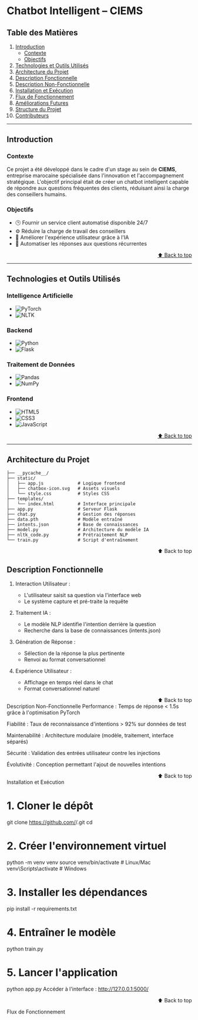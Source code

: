 <a name="top"></a>

# Chatbot Intelligent – CIEMS

## Table des Matières
1. [Introduction](#introduction)
   - [Contexte](#contexte)
   - [Objectifs](#objectifs)
2. [Technologies et Outils Utilisés](#technologies)
3. [Architecture du Projet](#architecture)
4. [Description Fonctionnelle](#fonctionnelle)
5. [Description Non-Fonctionnelle](#non-fonctionnelle)
6. [Installation et Exécution](#installation)
7. [Flux de Fonctionnement](#flux)
8. [Améliorations Futures](#ameliorations)
9. [Structure du Projet](#structure)
10. [Contributeurs](#contributeurs)

---

## Introduction<a name="introduction"></a>

### Contexte<a name="contexte"></a>
Ce projet a été développé dans le cadre d'un stage au sein de **CIEMS**, entreprise marocaine spécialisée dans l'innovation et l'accompagnement stratégique. L'objectif principal était de créer un chatbot intelligent capable de répondre aux questions fréquentes des clients, réduisant ainsi la charge des conseillers humains.

### Objectifs<a name="objectifs"></a>
- 🕒 Fournir un service client automatisé disponible 24/7  
- ⚙️ Réduire la charge de travail des conseillers  
- 🤖 Améliorer l'expérience utilisateur grâce à l'IA  
- 💬 Automatiser les réponses aux questions récurrentes  

<div align="right">

[⬆ Back to top](#top)

</div>

---

## Technologies et Outils Utilisés<a name="technologies"></a>

### Intelligence Artificielle
- ![PyTorch](https://img.shields.io/badge/PyTorch-EE4C2C?style=for-the-badge&logo=pytorch&logoColor=white)
- ![NLTK](https://img.shields.io/badge/NLTK-3BB143?style=for-the-badge&logo=python&logoColor=white)

### Backend
- ![Python](https://img.shields.io/badge/python-3670A0?style=for-the-badge&logo=python&logoColor=ffdd54)
- ![Flask](https://img.shields.io/badge/flask-%23000.svg?style=for-the-badge&logo=flask&logoColor=white)

### Traitement de Données
- ![Pandas](https://img.shields.io/badge/pandas-%23150458.svg?style=for-the-badge&logo=pandas&logoColor=white)
- ![NumPy](https://img.shields.io/badge/numpy-%23013243.svg?style=for-the-badge&logo=numpy&logoColor=white)

### Frontend
- ![HTML5](https://img.shields.io/badge/html5-%23E34F26.svg?style=for-the-badge&logo=html5&logoColor=white)
- ![CSS3](https://img.shields.io/badge/css3-%231572B6.svg?style=for-the-badge&logo=css3&logoColor=white)
- ![JavaScript](https://img.shields.io/badge/javascript-%23323330.svg?style=for-the-badge&logo=javascript&logoColor=%23F7DF1E)

<div align="right">

[⬆ Back to top](#top)

</div>

---

## Architecture du Projet<a name="architecture"></a>
```
├── __pycache__/
├── static/
│   ├── app.js             # Logique frontend
│   ├── chatbox-icon.svg   # Assets visuels
│   └── style.css          # Styles CSS
├── templates/
│   └── index.html         # Interface principale
├── app.py                 # Serveur Flask
├── chat.py                # Gestion des réponses
├── data.pth               # Modèle entraîné
├── intents.json           # Base de connaissances
├── model.py               # Architecture du modèle IA
├── nltk_code.py           # Prétraitement NLP
└── train.py               # Script d'entraînement
```

<div align="right">
⬆ Back to top

</div>

## Description Fonctionnelle<a name="fonctionnelle"></a>

1. Interaction Utilisateur :
   - L'utilisateur saisit sa question via l'interface web
   - Le système capture et pré-traite la requête

2. Traitement IA :
   - Le modèle NLP identifie l'intention derrière la question
   - Recherche dans la base de connaissances (intents.json)

3. Génération de Réponse :
   - Sélection de la réponse la plus pertinente
   - Renvoi au format conversationnel

4. Expérience Utilisateur :
   - Affichage en temps réel dans le chat
   - Format conversationnel naturel

<div align="right">
⬆ Back to top

</div>
Description Non-Fonctionnelle<a name="non-fonctionnelle"></a>
Performance :
Temps de réponse < 1.5s grâce à l'optimisation PyTorch

Fiabilité :
Taux de reconnaissance d'intentions > 92% sur données de test

Maintenabilité :
Architecture modulaire (modèle, traitement, interface séparés)

Sécurité :
Validation des entrées utilisateur contre les injections

Évolutivité :
Conception permettant l'ajout de nouvelles intentions

<div align="right">
⬆ Back to top

</div>
Installation et Exécution<a name="installation"></a>

# 1. Cloner le dépôt
git clone https://github.com/<utilisateur>/<repo>.git
cd <repo>

# 2. Créer l'environnement virtuel
python -m venv venv
source venv/bin/activate  # Linux/Mac
venv\Scripts\activate    # Windows

# 3. Installer les dépendances
pip install -r requirements.txt

# 4. Entraîner le modèle
python train.py

# 5. Lancer l'application
python app.py
Accéder à l'interface :
http://127.0.0.1:5000/

<div align="right">
⬆ Back to top

</div>

Flux de Fonctionnement<a name="flux"></a>
